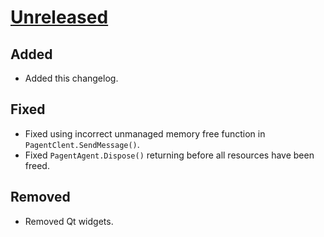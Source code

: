 
<!-- Refer to https://keepachangelog.com/en/1.0.0/ for guidance -->

# [Unreleased]

## Added
- Added this changelog.

## Fixed
- Fixed using incorrect unmanaged memory free function in `PagentClent.SendMessage()`.
- Fixed `PagentAgent.Dispose()` returning before all resources have been freed.

## Removed
- Removed Qt widgets.

[Unreleased]: https://github.com/dlech/SshAgentLib/compare/v1.9.4...HEAD

